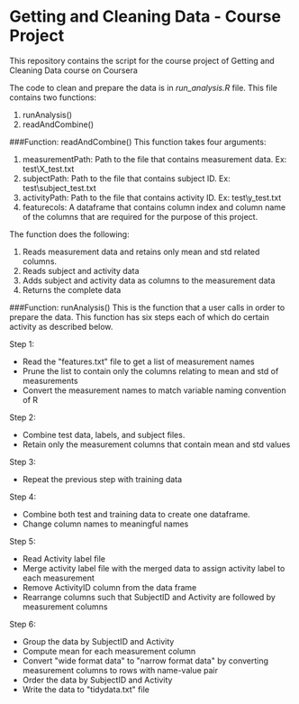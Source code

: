 # Getting and Cleaning Data - Course Project

This repository contains the script for the course project of Getting and Cleaning Data course on Coursera

The code to clean and prepare the data is in *run_analysis.R* file. This file contains two functions:

1. runAnalysis()
2. readAndCombine()

###Function: readAndCombine()
This function takes four arguments:

1. measurementPath: Path to the file that contains measurement data. Ex: test\\X_test.txt
2. subjectPath: Path to the file that contains subject ID. Ex: test\\subject_test.txt
3. activityPath: Path to the file that contains activity ID. Ex: test\\y_test.txt
4. featurecols: A dataframe that contains column index and column name of the columns that are required for the purpose of this project.

The function does the following:

1. Reads measurement data and retains only mean and std related columns.
2. Reads subject and activity data
3. Adds subject and activity data as columns to the measurement data
4. Returns the complete data

###Function: runAnalysis()
This is the function that a user calls in order to prepare the data. This function has six steps each of which do certain activity as described below.
 
Step 1: 
* Read the "features.txt" file to get a list of measurement names
* Prune the list to contain only the columns relating to mean and std of measurements
* Convert the measurement names to match variable naming convention of R
 
 
Step 2:
* Combine test data, labels, and subject files.
* Retain only the measurement columns that contain mean and std values

 
Step 3:
* Repeat the previous step with training data

 
Step 4:
* Combine both test and training data to create one dataframe.
* Change column names to meaningful names
 
 
Step 5:
* Read Activity label file
* Merge activity label file with the merged data to assign activity label to each measurement
* Remove ActivityID column from the data frame
* Rearrange columns such that SubjectID and Activity are followed by measurement columns
 
 
Step 6:
* Group the data by SubjectID and Activity
* Compute mean for each measurement column
* Convert "wide format data" to "narrow format data" by converting measurement columns
  to rows with name-value pair
* Order the data by SubjectID and Activity
* Write the data to "tidydata.txt" file
 